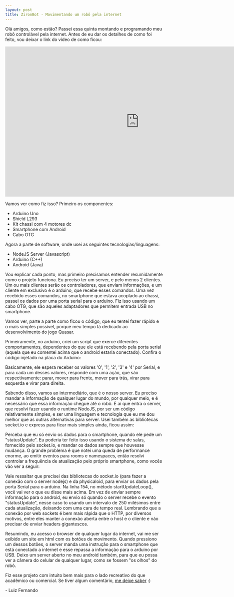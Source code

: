 ```yaml
---
layout: post
title: ZironBot - Movimentando um robô pela internet
---
```


Olá amigos, como estão? Passei essa quinta montando e programando meu robô controlável pela internet. Antes de eu dar os detalhes de como foi feito, vou deixar o link do vídeo de como ficou:

<div class="videoWrapper">
  <iframe width="854" height="480" src="https://www.youtube.com/embed/XjAKwWCDneI" frameborder="0" allow="autoplay; encrypted-media" allowfullscreen></iframe>
</div>

Vamos ver como fiz isso? Primeiro os componentes: 

- Arduino Uno
- Shield L293
- Kit chassi com 4 motores dc
- Smartphone com Android
- Cabo OTG

Agora a parte de software, onde usei as seguintes tecnologias/linguagens: 

- NodeJS Server (Javascript)
- Arduino (C++)
- Android (Java)

Vou explicar cada ponto, mas primeiro precisamos entender resumidamente como o projeto funciona. Eu preciso ter um server, e pelo menos 2 clientes. Um ou mais clientes serão os controladores, que enviam informações, e um cliente em exclusivo é o arduino, que recebe esses comandos. Uma vez recebido esses comandos, no smartphone que estava acoplado ao chassi, passei os dados por uma porta serial para o arduino. Fiz isso usando um cabo OTG, que são aqueles adaptadores que permitem entrada USB no smartphone. 

Vamos ver, parte a parte como ficou o código, que eu tentei fazer rápido e o mais simples possível, porque meu tempo tá dedicado ao desenvolvimento do jogo Quasar.

Primeiramente, no arduino, criei um script que exerce diferentes comportamentos, dependentes do que ele está recebendo pela porta serial (aquela que eu comentei acima que o android estaria conectado). 
Confira o código injetado na placa do Arduino: 

<script src="https://gist.github.com/zr0n/2d4fb984f32087f468acce381d3613c4.js"></script>

Basicamente, ele espera receber os valores '0', '1', '2', '3' e '4' por Serial, e para cada um desses valores, responde com uma ação, que são respectivamente: parar, mover para frente, mover para trás, virar para esquerda e virar para direita.

Sabendo disso, vamos ao intermediário, que é o nosso server. Eu preciso mandar a informação de qualquer lugar do mundo, por qualquer meio, e é necessário que essa informação chegue até o robô. É aí que entra o server, que resolvi fazer usando o runtime NodeJS, por ser um código relativamente simples, e ser uma linguagem e tecnologia que eu me dou melhor que as outras alternativas para server. Usei também as bibliotecas socket.io e express para ficar mais simples ainda, ficou assim:

<script src="https://gist.github.com/zr0n/b24156af0db50e1bd6c4966865d8260f.js"></script>

Perceba que eu só envio os dados para o smartphone, quando ele pede um "statusUpdate". Eu poderia ter feito isso usando o sistema de salas, fornecido pelo socket.io, e mandar os dados sempre que houvesse mudança. O grande problema é que notei uma queda de performance enorme, ao emitir eventos para rooms e namespaces, então resolvi controlar a frequência de atualização pelo próprio smartphone, como vocês vão ver a seguir:

<script src="https://gist.github.com/zr0n/69b0ba583c76d96f8cf654b60b47c7fb.js"></script>

Vale ressaltar que precisei das bibliotecas do socket.io (para fazer a conexão com o server nodejs) e da physicaloid, para enviar os dados pela porta Serial para o arduino. Na linha 154, no método startUpdateLoop(), você vai ver o que eu disse mais acima. Em vez de enviar sempre informação para o android, eu envio só quando o server recebe o evento "statusUpdate", nesse caso to usando um intervalo de 250 milésimos entre cada atualização, deixando com uma cara de tempo real. Lembrando que a conexão por web sockets é bem mais rápida que o HTTP, por diversos motivos, entre eles manter a conexão aberta entre o host e o cliente e não precisar de enviar headers gigantescos. 

Resumindo, eu acesso o browser de qualquer lugar da internet, vai me ser exibido um site em html com os botões de movimento. Quando pressiono um dessos botões, o server manda uma instrução para o smartphone que está conectado a internet e esse repassa a informação para o arduino por USB. Deixo um server aberto no meu android também, para que eu possa ver a câmera do celular de qualquer lugar, como se fossem "os olhos" do robô. 

Fiz esse projeto com intuito bem mais para o lado recreativo do que acadêmico ou comercial. Se tiver algum comentário, [me deixe saber](mailto:fernandoaff1@gmail.com) :)  


<p class= "message"> - Luiz Fernando </p>

